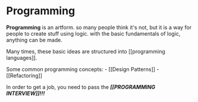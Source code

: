 # Programming

**Programming** is an artform. so many people think it's not, but it is a way for people to create stuff using logic. with the basic fundamentals of logic, anything can be made. 

Many times, these basic ideas are structured into [[programming languages]]. 

Some common programming concepts:
	- [[Design Patterns]]
	- [[Refactoring]]


In order to get a job, you need to pass the ***[[PROGRAMMING INTERVIEW]]!!!***